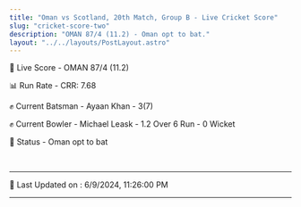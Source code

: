 ```yaml
---
title: "Oman vs Scotland, 20th Match, Group B - Live Cricket Score"
slug: "cricket-score-two"
description: "OMAN 87/4 (11.2) - Oman opt to bat."
layout: "../../layouts/PostLayout.astro"
---
```


🔴 Live Score - OMAN 87/4 (11.2)  

📊 Run Rate - CRR: 7.68  

✊ Current Batsman - Ayaan Khan - 3(7)  

✊ Current Bowler - Michael Leask - 1.2 Over 6 Run - 0 Wicket  

📑 Status - Oman opt to bat

<br />

***

📝 Last Updated on : 6/9/2024, 11:26:00 PM

***

